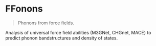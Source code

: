 # FFonons

> Phonons from force fields.

Analysis of universal force field abilities (M3GNet, CHGnet, MACE) to predict phonon bandstructures and density of states.
